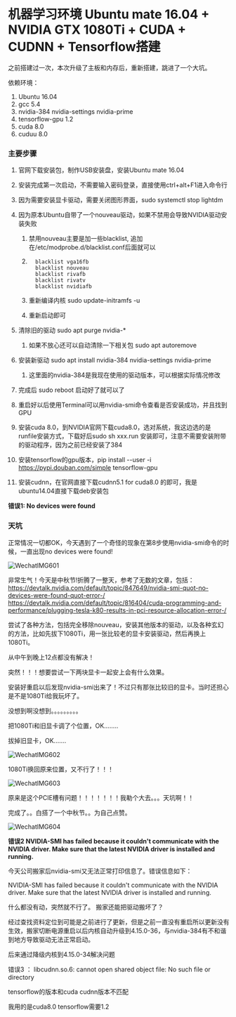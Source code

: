 # 机器学习环境 Ubuntu mate 16.04 + NVIDIA GTX 1080Ti + CUDA + CUDNN + Tensorflow搭建

之前搭建过一次，本次升级了主板和内存后，重新搭建，跳进了一个大坑。





依赖环境： 

1. Ubuntu 16.04
2. gcc 5.4
3. nvidia-384 nvidia-settings nvidia-prime
4. tensorflow-gpu 1.2
5. cuda 8.0
6. cuduu 8.0



### 主要步骤

1. 官网下载安装包，制作USB安装盘，安装Ubuntu mate 16.04

2. 安装完成第一次启动，不需要输入密码登录，直接使用ctrl+alt+F1进入命令行

3. 因为需要安装显卡驱动，需要关闭图形界面，sudo systemctl stop lightdm

4. 因为原本Ubuntu自带了一个nouveau驱动，如果不禁用会导致NVIDIA驱动安装失败

     1. 禁用nouveau主要是加一些blacklist, 追加在/etc/modprobe.d/blacklist.conf后面就可以

     2. ```properties
          blacklist vga16fb 
          blacklist nouveau 
          blacklist rivafb 
          blacklist rivatv 
          blacklist nvidiafb
          ```

     3. 重新编译内核 sudo update-initramfs -u

     4. 重新启动即可

5. 清除旧的驱动 sudo apt purge nvidia-*

    1. 如果不放心还可以自动清除一下相关包 sudo apt autoremove

6. 安装新驱动 sudo apt install nvidia-384 nvidia-settings nvidia-prime

    1. 这里面的nvidia-384是我现在使用的驱动版本，可以根据实际情况修改

7. 完成后 sudo reboot 启动好了就可以了

8. 重启好以后使用Terminal可以用nvidia-smi命令查看是否安装成功，并且找到GPU

9. 安装cuda 8.0，到NVIDIA官网下载cuda8.0，选对系统，我这边选的是runfile安装方式，下载好后sudo sh xxx.run 安装即可，注意不需要安装附带的驱动程序，因为之前已经安装了384

10. 安装tensorflow的gpu版本，pip install --user -i https://pypi.douban.com/simple tensorflow-gpu

11. 安装cudnn，在官网直接下载cudnn5.1 for cuda8.0 的即可，我是ubuntu14.04直接下载deb安装包



**错误1:  No devices were found**

### **天坑**

正常情况一切都OK，今天遇到了一个奇怪的现象在第8步使用nvidia-smi命令的时候，一直出现no devices were found!

![WechatIMG601](https://doublingli.github.io/images/WechatIMG601.jpeg)

非常生气！今天是中秋节!折腾了一整天，参考了无数的文章，包括：
https://devtalk.nvidia.com/default/topic/847649/nvidia-smi-quot-no-devices-were-found-quot-error-/
https://devtalk.nvidia.com/default/topic/816404/cuda-programming-and-performance/plugging-tesla-k80-results-in-pci-resource-allocation-error-/

尝试了各种方法，包括完全移除nouveau，安装其他版本的驱动，以及各种玄幻的方法，比如先拔下1080Ti，用一张比较老的显卡安装驱动，然后再换上1080Ti。

从中午到晚上12点都没有解决！

突然！！！想要尝试一下两块显卡一起安上会有什么效果。

安装好重启以后发现nvidia-smi出来了！不过只有那张比较旧的显卡。当时还担心是不是1080Ti给我玩坏了。

没想到啊没想到。。。。。。。。。

把1080Ti和旧显卡调了个位置，OK........

拔掉旧显卡，OK.......

![WechatIMG602](https://doublingli.github.io/images/WechatIMG602.jpeg)

1080Ti换回原来位置，又不行了！！！ 

![WechatIMG603](https://doublingli.github.io/images/WechatIMG603.jpeg)

 原来是这个PCIE槽有问题！！！！！！！我勒个大去。。。天坑啊！！

完成了。。白搭了一个中秋节。。为自己点赞。

![WechatIMG604](https://doublingli.github.io/images/WechatIMG604-7813857.jpeg)



**错误2 NVIDIA-SMI has failed because it couldn't communicate with the NVIDIA driver. Make sure that the latest NVIDIA driver is installed and running.**

今天公司搬家后nvidia-smi又无法正常打印信息了。错误信息如下：

NVIDIA-SMI has failed because it couldn't communicate with the NVIDIA driver. Make sure that the latest NVIDIA driver is installed and running.

什么都没有动，突然就不行了。 搬家还能把驱动搬坏了？

经过查找资料定位到可能是之前进行了更新，但是之前一直没有重启所以更新没有生效，搬家切断电源重启以后内核自动升级到4.15.0-36，与nvidia-384有不和谐到地方导致驱动无法正常启动。

后来通过降级内核到4.15.0-34解决问题



错误3 ： libcudnn.so.6: cannot open shared object file: No such file or directory

tensorflow的版本和cuda cudnn版本不匹配

我用的是cuda8.0 tensorflow需要1.2



